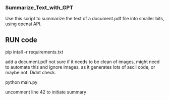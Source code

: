 ### Summarize_Text_with_GPT

Use this script to summarize the text of a document.pdf file into smaller bits, using openai API.

## RUN code

pip intall -r requirements.txt

add a document.pdf not sure if it needs to be clean of images, might need to automate this and ignore images, as it generates lots of ascii code, or maybe not. Didnt check.

python main.py

uncomment line 42 to initiate summary
